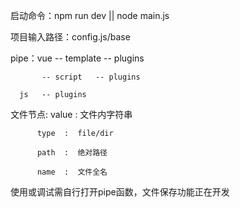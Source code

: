 启动命令：npm run dev || node main.js

项目输入路径：config.js/base

pipe：vue  -- template -- plugins

           -- script   -- plugins
           
      js   -- plugins

文件节点:  value :  文件内字符串

          type  :  file/dir
          
          path  :  绝对路径
          
          name  :  文件全名

使用或调试需自行打开pipe函数，文件保存功能正在开发

